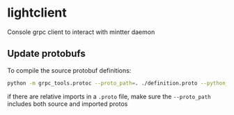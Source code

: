 # lightclient
Console grpc client to interact with mintter daemon

## Update protobufs
To compile the source protobuf definitions:
```bash
python -m grpc_tools.protoc --proto_path=. ./definition.proto --python_out=. --grpc_python_out=.
```

if there are relative imports in a `.proto` file, make sure the `--proto_path` includes both source and imported protos